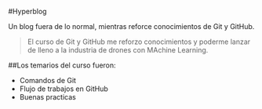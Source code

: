 #Hyperblog

Un blog fuera de lo normal, mientras reforce conocimientos de Git y GitHub.

>El curso de Git y GitHub me reforzo conocimientos y poderme  lanzar de lleno a la industria de drones con MAchine Learning.

##Los temarios del curso fueron:
* Comandos de Git
* Flujo de trabajos en GitHub
* Buenas practicas